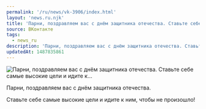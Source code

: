 ```yaml
---
permalink: '/ru/news/vk-3906/index.html'
layout: 'news.ru.njk'
title: 'Парни, поздравляем вас с днём защитника отечества. Ставьте себе самые высокие цели и идите к'
source: ВКонтакте
tags:
  - news_ru
description: 'Парни, поздравляем вас с днём защитника отечества. Ставьте себе самые высокие цели и идите к…'
updatedAt: 1487835861
---
```

![Парни, поздравляем вас с днём защитника отечества. Ставьте себе самые высокие цели и идите к…](https://sun9-42.userapi.com/impf/c639123/v639123484/9df7/q6nhBc9jjs8.jpg?size=1280x720&quality=96&sign=f6f0380e65d84b558fec0f166b3ecd10&c_uniq_tag=D27TcghbbS_tGVgdHMgPgd_21ytnSc4wdh0JqubPLRs&type=album)

Парни, поздравляем вас с днём защитника отечества.

Ставьте себе самые высокие цели и идите к ним, чтобы не произошло!
